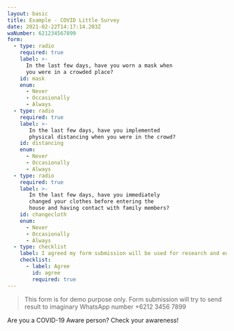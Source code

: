 ```yaml
---
layout: basic
title: Example - COVID Little Survey
date: 2021-02-22T14:17:14.203Z
waNumber: 621234567899
form:
  - type: radio
    required: true
    label: >-
      In the last few days, have you worn a mask when 
      you were in a crowded place?
    id: mask
    enum:
      - Never
      - Occasionally
      - Always
  - type: radio
    required: true
    label: >-
       In the last few days, have you implemented 
       physical distancing when you were in the crowd?
    id: distancing
    enum:
      - Never
      - Occasionally
      - Always
  - type: radio
    required: true
    label: >-
       In the last few days, have you immediately 
       changed your clothes before entering the 
       house and having contact with family members?
    id: changecloth
    enum:
      - Never
      - Occasionally
      - Always
  - type: checklist
    label: I agreed my form submission will be used for research and education purpose
    checklist:
      - label: Agree
        id: agree
        required: true
---
```

> This form is for demo purpose only.
> Form submission will try to send result to imaginary WhatsApp number +6212 3456 7899

Are you a COVID-19 Aware person? Check your awareness!
